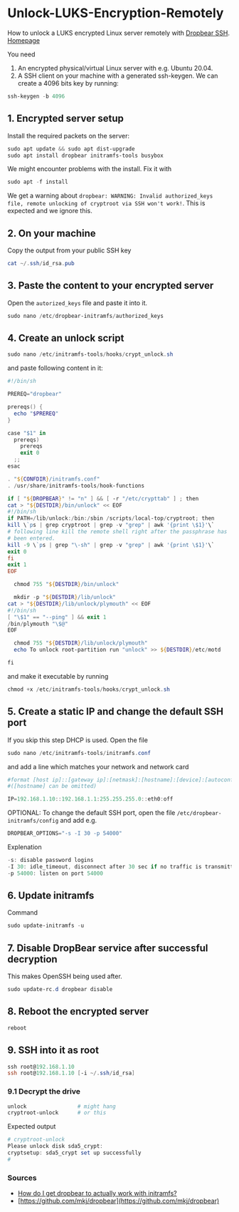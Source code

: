 # Unlock-LUKS-Encryption-Remotely
How to unlock a LUKS encrypted Linux server remotely with [Dropbear SSH](https://github.com/mkj/dropbear). [Homepage](https://matt.ucc.asn.au/dropbear/dropbear.html)

You need
1. An encrypted physical/virtual Linux server with e.g. Ubuntu 20.04.
2. A SSH client on your machine with a generated ssh-keygen. We can create a 4096 bits key by running:
````powershell
ssh-keygen -b 4096
````

## 1. Encrypted server setup
Install the required packets on the server:
````powershell
sudo apt update && sudo apt dist-upgrade
sudo apt install dropbear initramfs-tools busybox
````
We might encounter problems with the install. Fix it with
````powershell
sudo apt -f install
````
We get a warning about `dropbear: WARNING: Invalid authorized_keys file, remote unlocking of cryptroot via SSH won't work!`. This is expected and we ignore this.

## 2. On your machine
Copy the output from your public SSH key
````powershell
cat ~/.ssh/id_rsa.pub 
````

## 3. Paste the content to your encrypted server 
Open the `autorized_keys` file and paste it into it.
````powershell
sudo nano /etc/dropbear-initramfs/authorized_keys
````

## 4. Create an unlock script
````powershell
sudo nano /etc/initramfs-tools/hooks/crypt_unlock.sh
````
and paste following content in it:
````powershell
#!/bin/sh

PREREQ="dropbear"

prereqs() {
  echo "$PREREQ"
}

case "$1" in
  prereqs)
    prereqs
    exit 0
  ;;
esac

. "${CONFDIR}/initramfs.conf"
. /usr/share/initramfs-tools/hook-functions

if [ "${DROPBEAR}" != "n" ] && [ -r "/etc/crypttab" ] ; then
cat > "${DESTDIR}/bin/unlock" << EOF
#!/bin/sh
if PATH=/lib/unlock:/bin:/sbin /scripts/local-top/cryptroot; then
kill \`ps | grep cryptroot | grep -v "grep" | awk '{print \$1}'\`
# following line kill the remote shell right after the passphrase has
# been entered.
kill -9 \`ps | grep "\-sh" | grep -v "grep" | awk '{print \$1}'\`
exit 0
fi
exit 1
EOF

  chmod 755 "${DESTDIR}/bin/unlock"

  mkdir -p "${DESTDIR}/lib/unlock"
cat > "${DESTDIR}/lib/unlock/plymouth" << EOF
#!/bin/sh
[ "\$1" == "--ping" ] && exit 1
/bin/plymouth "\$@"
EOF

  chmod 755 "${DESTDIR}/lib/unlock/plymouth"
  echo To unlock root-partition run "unlock" >> ${DESTDIR}/etc/motd

fi
````

and make it executable by running
````powershell
chmod +x /etc/initramfs-tools/hooks/crypt_unlock.sh
````

## 5. Create a static IP and change the default SSH port
If you skip this step DHCP is used.
Open the file
````powershell
sudo nano /etc/initramfs-tools/initramfs.conf 
````
and add a line which matches your network and network card
````powershell
#format [host ip]::[gateway ip]:[netmask]:[hostname]:[device]:[autoconf]
#([hostname] can be omitted)

IP=192.168.1.10::192.168.1.1:255.255.255.0::eth0:off
````
OPTIONAL: To change the default SSH port, open the file `/etc/dropbear-initramfs/config` and add e.g.
````powershell
DROPBEAR_OPTIONS="-s -I 30 -p 54000"
````
Explenation
````powershell
-s: disable password logins
-I 30: idle_timeout, disconnect after 30 sec if no traffic is transmitted
-p 54000: listen on port 54000
````

## 6. Update initramfs
Command
````powershell
sudo update-initramfs -u
````
## 7. Disable DropBear service after successful decryption
This makes OpenSSH being used after.
````powershell
sudo update-rc.d dropbear disable
````

## 8. Reboot the encrypted server
````powershell
reboot
````

## 9. SSH into it as root
````powershell
ssh root@192.168.1.10
ssh root@192.168.1.10 [-i ~/.ssh/id_rsa]
````
  ### 9.1 Decrypt the drive
  ````powershell
  unlock                # might hang
  cryptroot-unlock      # or this
  ````
  Expected output
  ````powershell
  # cryptroot-unlock
  Please unlock disk sda5_crypt:
  cryptsetup: sda5_crypt set up successfully
  # 
  ````
  

### Sources
- [How do I get dropbear to actually work with initramfs?](https://askubuntu.com/questions/640815/how-do-i-get-dropbear-to-actually-work-with-initramfs)
- [https://github.com/mkj/dropbear](https://github.com/mkj/dropbear)
